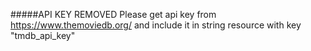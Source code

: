 #####API KEY REMOVED
Please get api key from https://www.themoviedb.org/ and include it in string resource with key "tmdb_api_key"

